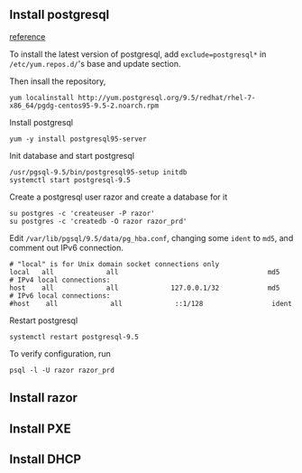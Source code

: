 ## Install postgresql

[reference](https://wiki.postgresql.org/wiki/YUM_Installation)

To install the latest version of postgresql, add `exclude=postgresql*` in `/etc/yum.repos.d/`'s base and update section.

Then insall the repository,
````
yum localinstall http://yum.postgresql.org/9.5/redhat/rhel-7-x86_64/pgdg-centos95-9.5-2.noarch.rpm
````

Install postgresql
````
yum -y install postgresql95-server
````

Init database and start postgresql
````
/usr/pgsql-9.5/bin/postgresql95-setup initdb
systemctl start postgresql-9.5
````

Create a postgresql user razor and create a database for it
````
su postgres -c 'createuser -P razor'
su postgres -c 'createdb -O razor razor_prd'
````

Edit `/var/lib/pgsql/9.5/data/pg_hba.conf`, changing some `ident` to `md5`, and comment out IPv6 connection.
````
# "local" is for Unix domain socket connections only
local   all             all                                     md5
# IPv4 local connections:
host    all             all             127.0.0.1/32            md5
# IPv6 local connections:
#host    all             all             ::1/128                 ident
````

Restart postgresql
````
systemctl restart postgresql-9.5
````

To verify configuration, run
````
psql -l -U razor razor_prd
````

## Install razor

## Install PXE

## Install DHCP

